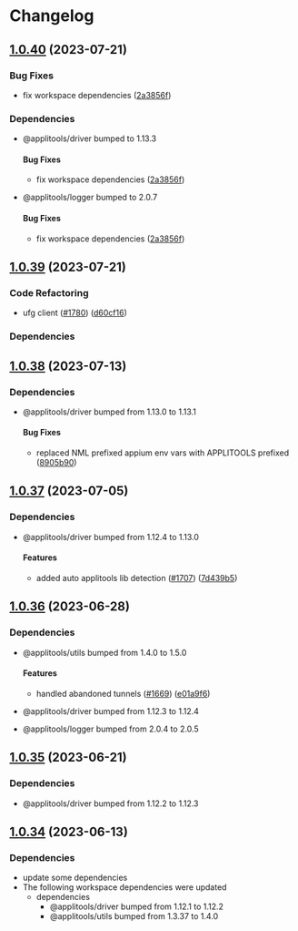 # Changelog

## [1.0.40](https://github.com/applitools/eyes.sdk.javascript1/compare/js/spec-driver-webdriver@1.0.39...js/spec-driver-webdriver@1.0.40) (2023-07-21)


### Bug Fixes

* fix workspace dependencies ([2a3856f](https://github.com/applitools/eyes.sdk.javascript1/commit/2a3856f3ce3bcf1407f59c676653b6f218556760))


### Dependencies

* @applitools/driver bumped to 1.13.3
  #### Bug Fixes

  * fix workspace dependencies ([2a3856f](https://github.com/applitools/eyes.sdk.javascript1/commit/2a3856f3ce3bcf1407f59c676653b6f218556760))



* @applitools/logger bumped to 2.0.7
  #### Bug Fixes

  * fix workspace dependencies ([2a3856f](https://github.com/applitools/eyes.sdk.javascript1/commit/2a3856f3ce3bcf1407f59c676653b6f218556760))

## [1.0.39](https://github.com/applitools/eyes.sdk.javascript1/compare/js/spec-driver-webdriver@1.0.38...js/spec-driver-webdriver@1.0.39) (2023-07-21)


### Code Refactoring

* ufg client ([#1780](https://github.com/applitools/eyes.sdk.javascript1/issues/1780)) ([d60cf16](https://github.com/applitools/eyes.sdk.javascript1/commit/d60cf1616741a96b152a1548760bb98116e5c3f9))


### Dependencies



## [1.0.38](https://github.com/applitools/eyes.sdk.javascript1/compare/js/spec-driver-webdriver@1.0.37...js/spec-driver-webdriver@1.0.38) (2023-07-13)


### Dependencies

* @applitools/driver bumped from 1.13.0 to 1.13.1
  #### Bug Fixes

  * replaced NML prefixed appium env vars with APPLITOOLS prefixed ([8905b90](https://github.com/applitools/eyes.sdk.javascript1/commit/8905b90e7c4ec6e310f6e52c03bbcc7acf1ff2ab))

## [1.0.37](https://github.com/applitools/eyes.sdk.javascript1/compare/js/spec-driver-webdriver@1.0.36...js/spec-driver-webdriver@1.0.37) (2023-07-05)


### Dependencies

* @applitools/driver bumped from 1.12.4 to 1.13.0
  #### Features

  * added auto applitools lib detection ([#1707](https://github.com/applitools/eyes.sdk.javascript1/issues/1707)) ([7d439b5](https://github.com/applitools/eyes.sdk.javascript1/commit/7d439b52af55f3b0596c9d35d6ba85c717448023))

## [1.0.36](https://github.com/applitools/eyes.sdk.javascript1/compare/js/spec-driver-webdriver@1.0.35...js/spec-driver-webdriver@1.0.36) (2023-06-28)


### Dependencies

* @applitools/utils bumped from 1.4.0 to 1.5.0
  #### Features

  * handled abandoned tunnels ([#1669](https://github.com/applitools/eyes.sdk.javascript1/issues/1669)) ([e01a9f6](https://github.com/applitools/eyes.sdk.javascript1/commit/e01a9f6f7543fc5e6bd842acf6ee8de8cfb49998))
* @applitools/driver bumped from 1.12.3 to 1.12.4

* @applitools/logger bumped from 2.0.4 to 2.0.5


## [1.0.35](https://github.com/applitools/eyes.sdk.javascript1/compare/js/spec-driver-webdriver@1.0.34...js/spec-driver-webdriver@1.0.35) (2023-06-21)


### Dependencies

* @applitools/driver bumped from 1.12.2 to 1.12.3


## [1.0.34](https://github.com/applitools/eyes.sdk.javascript1/compare/js/spec-driver-webdriver-v1.0.33...js/spec-driver-webdriver@1.0.34) (2023-06-13)


### Dependencies

* update some dependencies
* The following workspace dependencies were updated
  * dependencies
    * @applitools/driver bumped from 1.12.1 to 1.12.2
    * @applitools/utils bumped from 1.3.37 to 1.4.0
